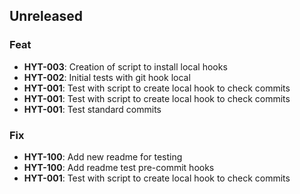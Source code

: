 ## Unreleased

### Feat

- **HYT-003**: Creation of script to install local hooks
- **HYT-002**: Initial tests with git hook local
- **HYT-001**: Test with script to create local hook to check commits
- **HYT-001**: Test with script to create local hook to check commits
- **HYT-001**: Test standard commits

### Fix

- **HYT-100**: Add new readme for testing
- **HYT-100**: Add readme test pre-commit hooks
- **HYT-001**: Test with script to create local hook to check commits

